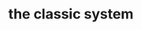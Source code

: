 ---
title: "the classic system"
product_type: hat
is_women: 
is_men: 
is_unisex: true
is_variant: true
original_price: $15
sale_price:
color: galaxy-fill
sizes:
- size: "adjustable"
  stock: 10

img: "1-system-1776-hat-galaxy.png"
main_alt: "our v1 company hat"
description: "This is our v1 of our company hat. In a striking 'galaxy' colorway."
material: "100% hemp"
---